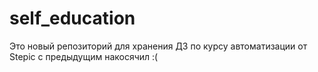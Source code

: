 # self_education

Это новый репозиторий для хранения ДЗ по курсу автоматизации от Stepic
с предыдущим накосячил :(